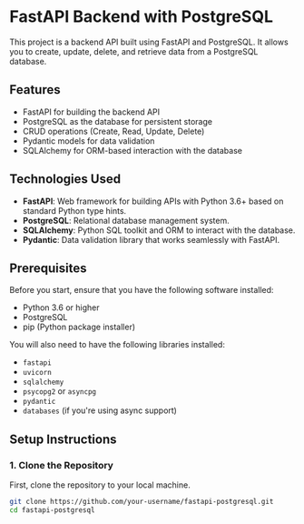 # FastAPI Backend with PostgreSQL

This project is a backend API built using FastAPI and PostgreSQL. It allows you to create, update, delete, and retrieve data from a PostgreSQL database.

## Features

- FastAPI for building the backend API
- PostgreSQL as the database for persistent storage
- CRUD operations (Create, Read, Update, Delete)
- Pydantic models for data validation
- SQLAlchemy for ORM-based interaction with the database

## Technologies Used

- **FastAPI**: Web framework for building APIs with Python 3.6+ based on standard Python type hints.
- **PostgreSQL**: Relational database management system.
- **SQLAlchemy**: Python SQL toolkit and ORM to interact with the database.
- **Pydantic**: Data validation library that works seamlessly with FastAPI.

## Prerequisites

Before you start, ensure that you have the following software installed:

- Python 3.6 or higher
- PostgreSQL
- pip (Python package installer)

You will also need to have the following libraries installed:

- `fastapi`
- `uvicorn`
- `sqlalchemy`
- `psycopg2` or `asyncpg`
- `pydantic`
- `databases` (if you're using async support)

## Setup Instructions

### 1. Clone the Repository

First, clone the repository to your local machine.

```bash
git clone https://github.com/your-username/fastapi-postgresql.git
cd fastapi-postgresql
